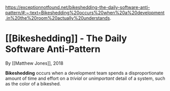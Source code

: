 https://exceptionnotfound.net/bikeshedding-the-daily-software-anti-pattern/#:~:text=Bikeshedding%20occurs%20when%20a%20development,in%20the%20room%20actually%20understands.

# [[Bikeshedding]] - The Daily Software Anti-Pattern

By [[Matthew Jones]], 2018

**Bikeshedding** occurs when a development team spends a disproportionate amount of time and effort on a _trivial_ or _unimportant_ detail of a system, such as the color of a bikeshed.
